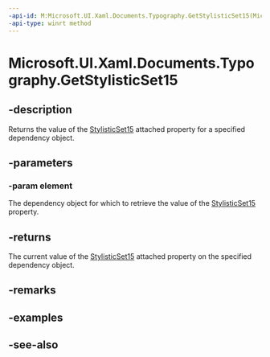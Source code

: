 ```yaml
---
-api-id: M:Microsoft.UI.Xaml.Documents.Typography.GetStylisticSet15(Microsoft.UI.Xaml.DependencyObject)
-api-type: winrt method
---
```


<!-- Method syntax
public bool GetStylisticSet15(Windows.UI.Xaml.DependencyObject element)
-->

# Microsoft.UI.Xaml.Documents.Typography.GetStylisticSet15

## -description
Returns the value of the [StylisticSet15](/uwp/api/microsoft.ui.xaml.documents.typography#xaml-attached-properties) attached property for a specified dependency object.

## -parameters
### -param element
The dependency object for which to retrieve the value of the [StylisticSet15](/uwp/api/microsoft.ui.xaml.documents.typography#xaml-attached-properties) property.

## -returns
The current value of the [StylisticSet15](/uwp/api/microsoft.ui.xaml.documents.typography#xaml-attached-properties) attached property on the specified dependency object.

## -remarks

## -examples

## -see-also
